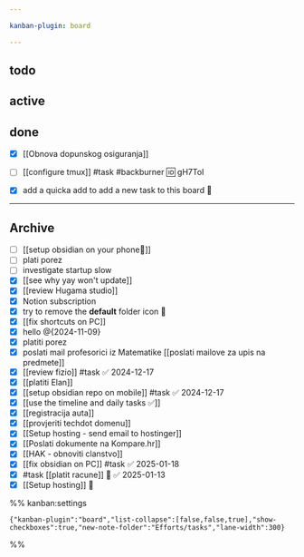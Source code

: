 ```yaml
---

kanban-plugin: board

---
```


## todo



## active



## done

- [x] [[Obnova dopunskog osiguranja]]
- [ ] [[configure tmux]] #task #backburner 🆔 gH7ToI
- [x] add a quicka add to add a new task to this board 🔲


***

## Archive

- [ ] [[setup obsidian on your phone📱]]
- [ ] plati porez
- [ ] investigate startup slow
- [x] [[see why yay won't update]]
- [x] [[review Hugama studio]]
- [x] Notion subscription
- [x] try to remove the **default** folder icon 📁
- [x] [[fix shortcuts on PC]]
- [x] hello @{2024-11-09}
- [x] platiti porez
- [x] poslati mail profesorici iz Matematike [[poslati mailove za upis na predmete]]
- [x] [[review fizio]] #task ✅ 2024-12-17
- [x] [[platiti Elan]]
- [x] [[setup obsidian repo on mobile]] #task ✅ 2024-12-17
- [x] [[use the timeline and daily tasks ✅]]
- [x] [[registracija auta]]
- [x] [[provjeriti techdot domenu]]
- [x] [[Setup hosting - send email to hostinger]]
- [x] [[Poslati dokumente na Kompare.hr]]
- [x] [[HAK - obnoviti clanstvo]]
- [x] [[fix obsidian on PC]] #task ✅ 2025-01-18
- [x] #task [[platit racune]] 🔺 ✅ 2025-01-13
- [x] [[Setup hosting]] 📡

%% kanban:settings
```
{"kanban-plugin":"board","list-collapse":[false,false,true],"show-checkboxes":true,"new-note-folder":"Efforts/tasks","lane-width":300}
```
%%
